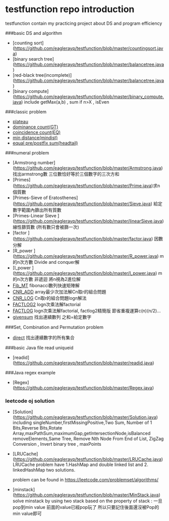 testfunction repo introduction
============

testfunction contain my practicing project about DS and program efficiency

###basic DS and algorithm
* [counting sort] (https://github.com/eaglerayp/testfunction/blob/master/countingsort.java)
* [binary search tree] (https://github.com/eaglerayp/testfunction/blob/master/balancetree.java)
* [red-black tree(incomplete)] (https://github.com/eaglerayp/testfunction/blob/master/balancetree.java)
* [binary compute] (https://github.com/eaglerayp/testfunction/blob/master/binary_compute.java)  include getMax(a,b) , sum if n>X , isEven


###classic problem
* [plateau](https://github.com/eaglerayp/testfunction/blob/master/plateau.java)
* [dominance count(GT)](https://github.com/eaglerayp/testfunction/blob/master/GT_count.java)
* [coincidence count(EQ)](https://github.com/eaglerayp/testfunction/blob/master/EQ_count.java)
* [min distance(mindist)](https://github.com/eaglerayp/testfunction/blob/master/mindist.java)
* [equal pre/postfix sum(headtail)](https://github.com/eaglerayp/testfunction/blob/master/headtail.java)

###numeral problem
* [Armstrong number] (https://github.com/eaglerayp/testfunction/blob/master/Armstrong.java) 找出armstrong數 三位數恰好等於三個數字的三次方和
* [Primes] (https://github.com/eaglerayp/testfunction/blob/master/Prime.java)求n個質數
* [Primes-Sieve of Eratosthenes] (https://github.com/eaglerayp/testfunction/blob/master/Sieve.java)  給定數字範圍內篩出所有質數
* [Primes-Linear Sieve ] (https://github.com/eaglerayp/testfunction/blob/master/linearSieve.java) 線性篩質數 (所有數只會被篩一次)
* [factor ] (https://github.com/eaglerayp/testfunction/blob/master/factor.java) 因數分解
* [R_power ] (https://github.com/eaglerayp/testfunction/blob/master/R_power.java) m的n次方數 Divide and conquer解 
* [I_power ] (https://github.com/eaglerayp/testfunction/blob/master/I_power.java) m的n次方數 非遞迴 將n視為2進位解 
* [Fib_MT](https://github.com/eaglerayp/testfunction/blob/master/Fib_MT.java) fibonacci數列快速矩陣解
* [CNR_ADD](https://github.com/eaglerayp/testfunction/blob/master/CNR_ADD.java) array最少次加法解Cn取r的組合問題
* [CNR_LOG](https://github.com/eaglerayp/testfunction/blob/master/CNR_LOG.java) Cn取r的組合問題logn解法
* [FACTLOG2](https://github.com/eaglerayp/testfunction/blob/master/FACTLOG2.java) logn次乘法解factorial
* [FACTLOG](https://github.com/eaglerayp/testfunction/blob/master/FACTLOG.java) logn次乘法解factorial, factlog2精簡版  節省重複運算c(n)(n/2)...
* [givensum](https://github.com/eaglerayp/testfunction/blob/master/givensum.java) 找出連續數列  之和=給定數字 

###Set, Combination and Permutation problem
* [direct](https://github.com/eaglerayp/testfunction/blob/master/direct.java) 找出連續數字的所有集合

###basic Java file read uniqueid
* [readid] (https://github.com/eaglerayp/testfunction/blob/master/readid.java)

###Java regex example
* [Regex] (https://github.com/eaglerayp/testfunction/blob/master/Regex.java)

### leetcode oj solution
* [Solution] (https://github.com/eaglerayp/testfunction/blob/master/Solution.java)
   including singleNumber,firstMissingPositive,Two Sum,	Number of 1 Bits,Reverse Bits,Rotate Array,maxPathSum,maximumGap,getIntersectionNode,isBalanced
   removeElements,Same Tree, Remove Nth Node From End of List, ZigZag Conversion , Invert binary tree , maxPoints
* [LRUCache] (https://github.com/eaglerayp/testfunction/blob/master/LRUCache.java)
   LRUCache problem have 1.HashMap and double linked list  and 2. linkedHashMap  two solutions. 
   
   problem can be found in https://leetcode.com/problemset/algorithms/

* [minstack] (https://github.com/eaglerayp/testfunction/blob/master/MinStack.java)
   solve minstack by using two stack  based on the property of stack : 一旦pop到min value 前面的value已經pop玩了 所以只要記住後面還沒被Pop的min value即可
